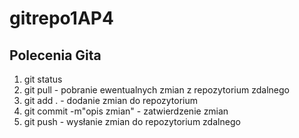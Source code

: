 # gitrepo1AP4

## Polecenia Gita

1) git status
2) git pull - pobranie ewentualnych zmian z repozytorium zdalnego 
3) git add . - dodanie zmian do repozytorium
4) git commit -m"opis zmian" - zatwierdzenie zmian
5) git push - wysłanie zmian do repozytorium zdalnego 
